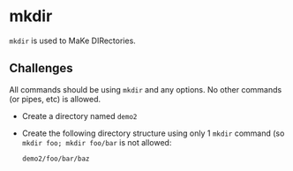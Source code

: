 # mkdir

`mkdir` is used to MaKe DIRectories.

## Challenges

All commands should be using `mkdir` and any options. No other commands (or pipes,
etc) is allowed.

* Create a directory named `demo2`
* Create the following directory structure using only 1 `mkdir` command (so
  `mkdir foo; mkdir foo/bar` is not allowed:

      demo2/foo/bar/baz
